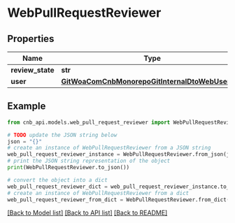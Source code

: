 # WebPullRequestReviewer


## Properties

Name | Type | Description | Notes
------------ | ------------- | ------------- | -------------
**review_state** | **str** |  | [optional] 
**user** | [**GitWoaComCnbMonorepoGitInternalDtoWebUserInfo**](GitWoaComCnbMonorepoGitInternalDtoWebUserInfo.md) |  | [optional] 

## Example

```python
from cnb_api.models.web_pull_request_reviewer import WebPullRequestReviewer

# TODO update the JSON string below
json = "{}"
# create an instance of WebPullRequestReviewer from a JSON string
web_pull_request_reviewer_instance = WebPullRequestReviewer.from_json(json)
# print the JSON string representation of the object
print(WebPullRequestReviewer.to_json())

# convert the object into a dict
web_pull_request_reviewer_dict = web_pull_request_reviewer_instance.to_dict()
# create an instance of WebPullRequestReviewer from a dict
web_pull_request_reviewer_from_dict = WebPullRequestReviewer.from_dict(web_pull_request_reviewer_dict)
```
[[Back to Model list]](../README.md#documentation-for-models) [[Back to API list]](../README.md#documentation-for-api-endpoints) [[Back to README]](../README.md)



